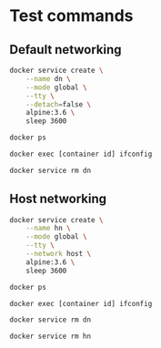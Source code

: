 # Test commands

## Default networking

```bash
docker service create \
    --name dn \
    --mode global \
    --tty \
    --detach=false \
    alpine:3.6 \
    sleep 3600
```

```bash
docker ps
```

```bash
docker exec [container id] ifconfig
```

```bash
docker service rm dn
```

## Host networking

```bash
docker service create \
    --name hn \
    --mode global \
    --tty \
    --network host \
    alpine:3.6 \
    sleep 3600
```

```bash
docker ps
```

```bash
docker exec [container id] ifconfig
```

```bash
docker service rm dn
```

```bash
docker service rm hn
```